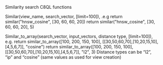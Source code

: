 Similarity search C8QL functions

Similar(view_name, search_vector, [limit=100]), .e.g
return similar("hnsw_cosine", [30, 60, 60, 20])
return similar("hnsw_cosine", [30, 60, 60, 20], 5)

Similar_to_array(search_vector, input_vectors, distance type, [limit=100]), e.g.
return similar_to_array([100, 200, 150, 100], [[30,50,60,70],[10,20,15,10],[4,5,6,7]], \"cosine\")
return similar_to_array([100, 200, 150, 100], [[30,50,60,70],[10,20,15,10],[4,5,6,7]], \"l2\", 3)
Distance types can be “l2”, “ip” and “cosine” (same values as used for view creation)
